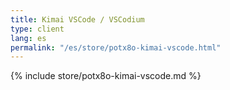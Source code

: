 ```yaml
---
title: Kimai VSCode / VSCodium
type: client
lang: es
permalink: "/es/store/potx8o-kimai-vscode.html"
---
```


{% include store/potx8o-kimai-vscode.md %}